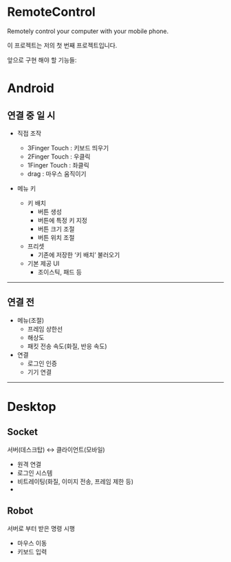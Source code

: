 # RemoteControl
Remotely control your computer with your mobile phone.

이 프로젝트는 저의 첫 번째 프로젝트입니다.

앞으로 구현 해야 할 기능들:
# Android
## 연결 중 일 시
- 직접 조작
    - 3Finger Touch : 키보드 띄우기
    - 2Finger Touch : 우클릭
    - 1Finger Touch : 좌클릭
    - drag : 마우스 움직이기

- 메뉴 키 
    - 키 배치
        - 버튼 생성
        - 버튼에 특정 키 지정
        - 버튼 크기 조절
        - 버튼 위치 조절
    - 프리셋
        - 기존에 저장한 ‘키 배치’ 불러오기
    - 기본 제공 UI
        - 조이스틱, 패드 등

---
## 연결 전
- 메뉴(조절)
    - 프레임 상한선
    - 해상도
    - 패킷 전송 속도(화질, 반응 속도)
- 연결
    - 로그인 인증
    - 기기 연결
---

# Desktop
## Socket
서버(데스크탑) ↔ 클라이언트(모바일)
- 원격 연결
- 로그인 시스템
- 비트레이팅(화질, 이미지 전송, 프레임 제한 등)
- 
## Robot
서버로 부터 받은 명령 시행
- 마우스 이동
- 키보드 입력
